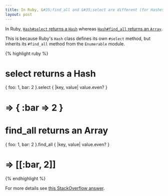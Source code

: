 ```yaml
---
title: In Ruby, &#35;find_all and &#35;select are different (for Hashes)
layout: post
---
```


In Ruby, [`Hash#select` returns a `Hash`](http://ruby-doc.org/core-2.3.1/Hash.html#method-i-select) whereas [`Hash#find_all` returns an `Array`](http://ruby-doc.org/core-2.3.1/Enumerable.html#method-i-find_all).

This is because Ruby's `Hash` class defines its own `#select` method, but inherits its `#find_all` method from the `Enumerable` module.

{% highlight ruby %}
# select returns a Hash
{ foo: 1, bar: 2 }.select { |key, value| value.even? }
# => { :bar => 2 }

# find_all returns an Array
{ foo: 1, bar: 2 }.find_all { |key, value| value.even? }
# => [[:bar, 2]]
{% endhighlight %}

For more details see [this StackOverflow answer](http://stackoverflow.com/a/21000136).
